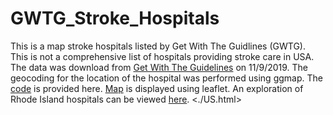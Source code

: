 # GWTG_Stroke_Hospitals
This is a map stroke hospitals listed by Get With The Guidlines (GWTG). This is not a comprehensive list of hospitals providing stroke care in USA. The data was download from [Get With The Guidelines](https://www.qualitycheck.org/data-download/certification-data-download/) on 11/9/2019. The geocoding for the location of the hospital was performed using ggmap. The [code](./index.Rmd) is provided here. [Map](./US.html) is displayed using leaflet. An exploration of Rhode Island hospitals can be viewed [here](
https://gntem2.github.io/RhodeIsland).
<US Map> <./US.html>
